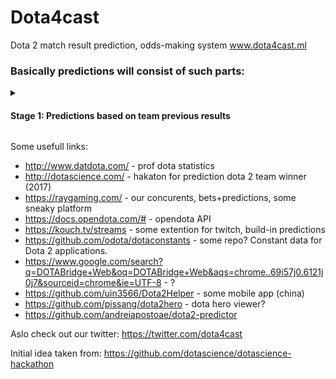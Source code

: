 # Dota4cast
Dota 2 match result prediction, odds-making system  www.dota4cast.ml

<h3> Basically predictions will consist of such parts: </h3>

<details>
  <summary><h4>Stage 1: Predictions based on team previous results </h4></summary>
 <br>
  
- [ ]  Neural network trained on statistic in team professional performance. (Done v0.1)
  
Additional features:

- [ ] Track each player separately, might be useful if roster changes, etc (TBD) 

- [ ] Track 3rd party predictions from the channels, groups, noticeable analytics, compile them in one and compare with ours (TBD)  
</details>


Some usefull links:
- http://www.datdota.com/  - prof dota statistics 
- http://dotascience.com/  - hakaton for prediction dota 2 team winner (2017)
- https://raygaming.com/   - our concurents, bets+predictions, some sneaky platform
- https://docs.opendota.com/# - opendota API
- https://kouch.tv/streams  - some extention for twitch, build-in predictions
- https://github.com/odota/dotaconstants - some repo? Constant data for Dota 2 applications.
- https://www.google.com/search?q=DOTABridge+Web&oq=DOTABridge+Web&aqs=chrome..69i57j0.6121j0j7&sourceid=chrome&ie=UTF-8 - ?
- https://github.com/uin3566/Dota2Helper - some mobile app (china)
- https://github.com/pissang/dota2hero - dota hero viewer? 
- https://github.com/andreiapostoae/dota2-predictor 

Aslo check out our twitter:
https://twitter.com/dota4cast

Initial idea taken from:
https://github.com/dotascience/dotascience-hackathon
